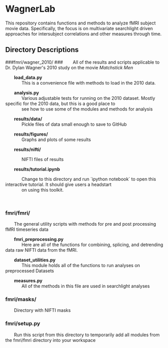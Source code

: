 # WagnerLab
This repository contains functions and methods to analyze fMRI subject movie data.  Specifically, the focus is on
multivariate searchlight driven approaches for intersubject correlations and other measures through time. 

## Directory Descriptions

###fmri/wagner_2010/ ###
&nbsp;&nbsp;&nbsp;&nbsp;&nbsp;&nbsp; All of the results and scripts applicable to Dr. Dylan Wagner's 2010 study on the movie <em>Matchstick Men</em>

&nbsp;&nbsp;&nbsp;&nbsp;&nbsp;&nbsp; <strong>load_data.py</strong><br />
&nbsp;&nbsp;&nbsp;&nbsp;&nbsp;&nbsp;&nbsp;&nbsp;&nbsp;&nbsp;&nbsp;&nbsp; This is a convenience file with methods to load in the 2010 data.

&nbsp;&nbsp;&nbsp;&nbsp;&nbsp;&nbsp; <strong>analysis.py</strong><br />
&nbsp;&nbsp;&nbsp;&nbsp;&nbsp;&nbsp;&nbsp;&nbsp;&nbsp;&nbsp;&nbsp;&nbsp; Various adjustable tests for running on the 2010 dataset.  Mostly specific for the 2010 data, but this is a good place to<br /> &nbsp;&nbsp;&nbsp;&nbsp;&nbsp;&nbsp;&nbsp;&nbsp;&nbsp;&nbsp;&nbsp;&nbsp; see how to use some of the modules and methods for analysis

&nbsp;&nbsp;&nbsp;&nbsp;&nbsp;&nbsp; <strong>results/data/</strong><br />
&nbsp;&nbsp;&nbsp;&nbsp;&nbsp;&nbsp;&nbsp;&nbsp;&nbsp;&nbsp;&nbsp;&nbsp; Pickle files of data small enough to save to GitHub

&nbsp;&nbsp;&nbsp;&nbsp;&nbsp;&nbsp; <strong>results/figures/</strong><br />
&nbsp;&nbsp;&nbsp;&nbsp;&nbsp;&nbsp;&nbsp;&nbsp;&nbsp;&nbsp;&nbsp;&nbsp; Graphs and plots of some results

&nbsp;&nbsp;&nbsp;&nbsp;&nbsp;&nbsp; <strong>results/nifti/</strong><br />
<p>&nbsp;&nbsp;&nbsp;&nbsp;&nbsp;&nbsp;&nbsp;&nbsp;&nbsp;&nbsp;&nbsp;&nbsp; NIFTI files of results</p>
&nbsp;&nbsp;&nbsp;&nbsp;&nbsp;&nbsp; <strong>results/tutorial.ipynb</strong><br />
<p>&nbsp;&nbsp;&nbsp;&nbsp;&nbsp;&nbsp;&nbsp;&nbsp;&nbsp;&nbsp;&nbsp;&nbsp; Change to this directory and run `ipython notebook` to open this interactive tutorial.  It should give users a headstart <br /> &nbsp;&nbsp;&nbsp;&nbsp;&nbsp;&nbsp;&nbsp;&nbsp;&nbsp;&nbsp;&nbsp;&nbsp; on using this toolkit.</p><br />

### fmri/fmri/ ###
&nbsp;&nbsp;&nbsp;&nbsp;&nbsp;&nbsp; The general utility scripts with methods for pre and post processing fMRI timeseries data

&nbsp;&nbsp;&nbsp;&nbsp;&nbsp;&nbsp; <strong>fmri_preprocessing.py</strong><br />
&nbsp;&nbsp;&nbsp;&nbsp;&nbsp;&nbsp;&nbsp;&nbsp;&nbsp;&nbsp;&nbsp;&nbsp; Here are all of the functions for combining, splicing, and detrending data raw NIFTI data from the fMRI. 

&nbsp;&nbsp;&nbsp;&nbsp;&nbsp;&nbsp; <strong>dataset_utilities.py</strong><br />
&nbsp;&nbsp;&nbsp;&nbsp;&nbsp;&nbsp;&nbsp;&nbsp;&nbsp;&nbsp;&nbsp;&nbsp; This module holds all of the functions to run analyses on preprocessed Datasets

&nbsp;&nbsp;&nbsp;&nbsp;&nbsp;&nbsp; <strong>measures.py</strong><br />
&nbsp;&nbsp;&nbsp;&nbsp;&nbsp;&nbsp;&nbsp;&nbsp;&nbsp;&nbsp;&nbsp;&nbsp; All of the methods in this file are used in searchlight analyses<br />


### fmri/masks/ ###
&nbsp;&nbsp;&nbsp;&nbsp;&nbsp;&nbsp; Directory with NIFTI masks


### fmri/setup.py ###
&nbsp;&nbsp;&nbsp;&nbsp;&nbsp;&nbsp; Run this script from this directory to temporarily add all modules from the fmri/fmri directory into your workspace
